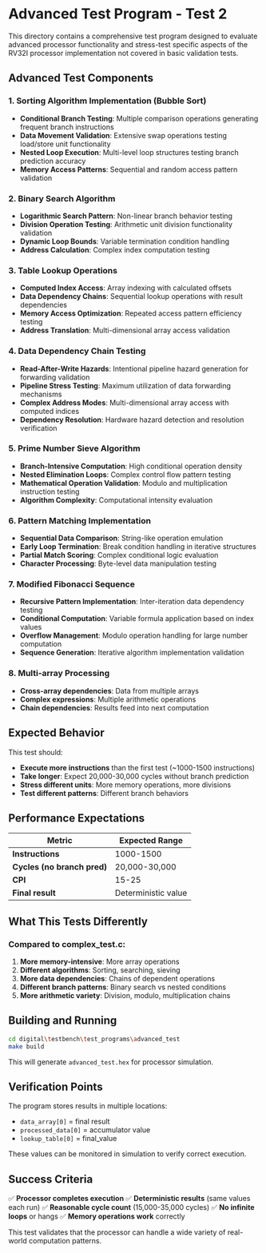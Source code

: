 # Advanced Test Program - Test 2

This directory contains a comprehensive test program designed to evaluate advanced processor functionality and stress-test specific aspects of the RV32I processor implementation not covered in basic validation tests.

## Advanced Test Components

### 1. Sorting Algorithm Implementation (Bubble Sort)
- **Conditional Branch Testing**: Multiple comparison operations generating frequent branch instructions
- **Data Movement Validation**: Extensive swap operations testing load/store unit functionality
- **Nested Loop Execution**: Multi-level loop structures testing branch prediction accuracy
- **Memory Access Patterns**: Sequential and random access pattern validation

### 2. Binary Search Algorithm
- **Logarithmic Search Pattern**: Non-linear branch behavior testing
- **Division Operation Testing**: Arithmetic unit division functionality validation
- **Dynamic Loop Bounds**: Variable termination condition handling
- **Address Calculation**: Complex index computation testing

### 3. Table Lookup Operations
- **Computed Index Access**: Array indexing with calculated offsets
- **Data Dependency Chains**: Sequential lookup operations with result dependencies
- **Memory Access Optimization**: Repeated access pattern efficiency testing
- **Address Translation**: Multi-dimensional array access validation

### 4. Data Dependency Chain Testing
- **Read-After-Write Hazards**: Intentional pipeline hazard generation for forwarding validation
- **Pipeline Stress Testing**: Maximum utilization of data forwarding mechanisms
- **Complex Address Modes**: Multi-dimensional array access with computed indices
- **Dependency Resolution**: Hardware hazard detection and resolution verification

### 5. Prime Number Sieve Algorithm
- **Branch-Intensive Computation**: High conditional operation density
- **Nested Elimination Loops**: Complex control flow pattern testing
- **Mathematical Operation Validation**: Modulo and multiplication instruction testing
- **Algorithm Complexity**: Computational intensity evaluation

### 6. Pattern Matching Implementation
- **Sequential Data Comparison**: String-like operation emulation
- **Early Loop Termination**: Break condition handling in iterative structures
- **Partial Match Scoring**: Complex conditional logic evaluation
- **Character Processing**: Byte-level data manipulation testing

### 7. Modified Fibonacci Sequence
- **Recursive Pattern Implementation**: Inter-iteration data dependency testing
- **Conditional Computation**: Variable formula application based on index values
- **Overflow Management**: Modulo operation handling for large number computation
- **Sequence Generation**: Iterative algorithm implementation validation

### 8. **Multi-array Processing**
- **Cross-array dependencies**: Data from multiple arrays
- **Complex expressions**: Multiple arithmetic operations
- **Chain dependencies**: Results feed into next computation

## Expected Behavior

This test should:
- **Execute more instructions** than the first test (~1000-1500 instructions)
- **Take longer**: Expect 20,000-30,000 cycles without branch prediction
- **Stress different units**: More memory operations, more divisions
- **Test different patterns**: Different branch behaviors

## Performance Expectations

| Metric | Expected Range |
|--------|----------------|
| **Instructions** | 1000-1500 |
| **Cycles (no branch pred)** | 20,000-30,000 |
| **CPI** | 15-25 |
| **Final result** | Deterministic value |

## What This Tests Differently

### Compared to complex_test.c:
1. **More memory-intensive**: More array operations
2. **Different algorithms**: Sorting, searching, sieving
3. **More data dependencies**: Chains of dependent operations
4. **Different branch patterns**: Binary search vs nested conditions
5. **More arithmetic variety**: Division, modulo, multiplication chains

## Building and Running

```bash
cd digital\testbench\test_programs\advanced_test
make build
```

This will generate `advanced_test.hex` for processor simulation.

## Verification Points

The program stores results in multiple locations:
- `data_array[0]` = final result
- `processed_data[0]` = accumulator value
- `lookup_table[0]` = final_value

These values can be monitored in simulation to verify correct execution.

## Success Criteria

✅ **Processor completes execution**
✅ **Deterministic results** (same values each run)
✅ **Reasonable cycle count** (15,000-35,000 cycles)
✅ **No infinite loops** or hangs
✅ **Memory operations work** correctly

This test validates that the processor can handle a wide variety of real-world computation patterns.
